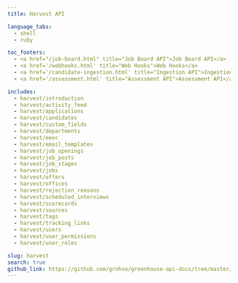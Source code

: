 ```yaml
---
title: Harvest API

language_tabs:
  - shell
  - ruby

toc_footers:
  - <a href="/job-board.html" title="Job Board API">Job Board API</a>
  - <a href='/webhooks.html' title="Web Hooks">Web Hooks</a>
  - <a href='/candidate-ingestion.html' title="Ingestion API">Ingestion API</a>
  - <a href='/assessment.html' title="Assessment API">Assessment API</a>

includes:
  - harvest/introduction
  - harvest/activity_feed
  - harvest/applications
  - harvest/candidates
  - harvest/custom_fields
  - harvest/departments
  - harvest/eeoc
  - harvest/email_templates
  - harvest/job_openings
  - harvest/job_posts
  - harvest/job_stages
  - harvest/jobs
  - harvest/offers
  - harvest/offices
  - harvest/rejection_reasons
  - harvest/scheduled_interviews
  - harvest/scorecards
  - harvest/sources
  - harvest/tags
  - harvest/tracking_links
  - harvest/users
  - harvest/user_permissions
  - harvest/user_roles

slug: harvest
search: true
github_link: https://github.com/grnhse/greenhouse-api-docs/tree/master/source/includes/harvest
---
```


